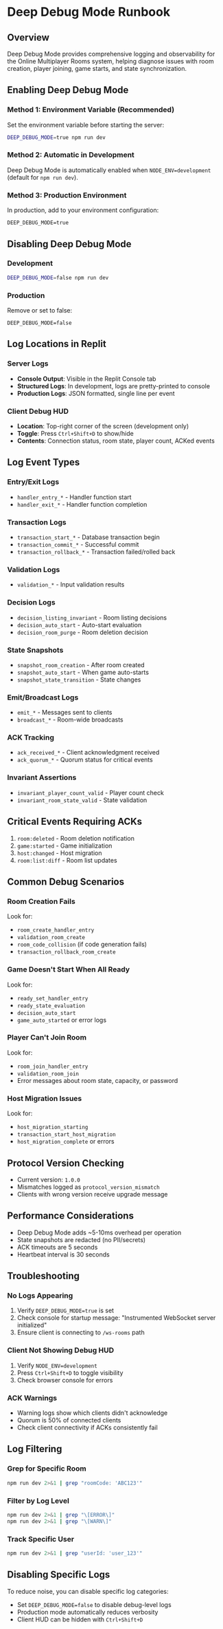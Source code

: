 # Deep Debug Mode Runbook

## Overview
Deep Debug Mode provides comprehensive logging and observability for the Online Multiplayer Rooms system, helping diagnose issues with room creation, player joining, game starts, and state synchronization.

## Enabling Deep Debug Mode

### Method 1: Environment Variable (Recommended)
Set the environment variable before starting the server:
```bash
DEEP_DEBUG_MODE=true npm run dev
```

### Method 2: Automatic in Development
Deep Debug Mode is automatically enabled when `NODE_ENV=development` (default for `npm run dev`).

### Method 3: Production Environment
In production, add to your environment configuration:
```
DEEP_DEBUG_MODE=true
```

## Disabling Deep Debug Mode

### Development
```bash
DEEP_DEBUG_MODE=false npm run dev
```

### Production
Remove or set to false:
```
DEEP_DEBUG_MODE=false
```

## Log Locations in Replit

### Server Logs
- **Console Output**: Visible in the Replit Console tab
- **Structured Logs**: In development, logs are pretty-printed to console
- **Production Logs**: JSON formatted, single line per event

### Client Debug HUD
- **Location**: Top-right corner of the screen (development only)
- **Toggle**: Press `Ctrl+Shift+D` to show/hide
- **Contents**: Connection status, room state, player count, ACKed events

## Log Event Types

### Entry/Exit Logs
- `handler_entry_*` - Handler function start
- `handler_exit_*` - Handler function completion

### Transaction Logs
- `transaction_start_*` - Database transaction begin
- `transaction_commit_*` - Successful commit
- `transaction_rollback_*` - Transaction failed/rolled back

### Validation Logs
- `validation_*` - Input validation results

### Decision Logs
- `decision_listing_invariant` - Room listing decisions
- `decision_auto_start` - Auto-start evaluation
- `decision_room_purge` - Room deletion decision

### State Snapshots
- `snapshot_room_creation` - After room created
- `snapshot_auto_start` - When game auto-starts
- `snapshot_state_transition` - State changes

### Emit/Broadcast Logs
- `emit_*` - Messages sent to clients
- `broadcast_*` - Room-wide broadcasts

### ACK Tracking
- `ack_received_*` - Client acknowledgment received
- `ack_quorum_*` - Quorum status for critical events

### Invariant Assertions
- `invariant_player_count_valid` - Player count check
- `invariant_room_state_valid` - State validation

## Critical Events Requiring ACKs
1. `room:deleted` - Room deletion notification
2. `game:started` - Game initialization
3. `host:changed` - Host migration
4. `room:list:diff` - Room list updates

## Common Debug Scenarios

### Room Creation Fails
Look for:
- `room_create_handler_entry`
- `validation_room_create`
- `room_code_collision` (if code generation fails)
- `transaction_rollback_room_create`

### Game Doesn't Start When All Ready
Look for:
- `ready_set_handler_entry`
- `ready_state_evaluation`
- `decision_auto_start`
- `game_auto_started` or error logs

### Player Can't Join Room
Look for:
- `room_join_handler_entry`
- `validation_room_join`
- Error messages about room state, capacity, or password

### Host Migration Issues
Look for:
- `host_migration_starting`
- `transaction_start_host_migration`
- `host_migration_complete` or errors

## Protocol Version Checking
- Current version: `1.0.0`
- Mismatches logged as `protocol_version_mismatch`
- Clients with wrong version receive upgrade message

## Performance Considerations
- Deep Debug Mode adds ~5-10ms overhead per operation
- State snapshots are redacted (no PII/secrets)
- ACK timeouts are 5 seconds
- Heartbeat interval is 30 seconds

## Troubleshooting

### No Logs Appearing
1. Verify `DEEP_DEBUG_MODE=true` is set
2. Check console for startup message: "Instrumented WebSocket server initialized"
3. Ensure client is connecting to `/ws-rooms` path

### Client Not Showing Debug HUD
1. Verify `NODE_ENV=development`
2. Press `Ctrl+Shift+D` to toggle visibility
3. Check browser console for errors

### ACK Warnings
- Warning logs show which clients didn't acknowledge
- Quorum is 50% of connected clients
- Check client connectivity if ACKs consistently fail

## Log Filtering

### Grep for Specific Room
```bash
npm run dev 2>&1 | grep "roomCode: 'ABC123'"
```

### Filter by Log Level
```bash
npm run dev 2>&1 | grep "\[ERROR\]"
npm run dev 2>&1 | grep "\[WARN\]"
```

### Track Specific User
```bash
npm run dev 2>&1 | grep "userId: 'user_123'"
```

## Disabling Specific Logs
To reduce noise, you can disable specific log categories:
- Set `DEEP_DEBUG_MODE=false` to disable debug-level logs
- Production mode automatically reduces verbosity
- Client HUD can be hidden with `Ctrl+Shift+D`